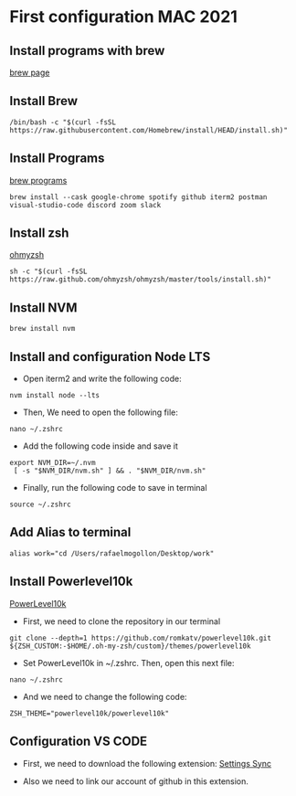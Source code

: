 # First configuration MAC 2021

## Install programs with brew

[brew page](https://brew.sh/index_es)

## Install Brew
```
/bin/bash -c "$(curl -fsSL https://raw.githubusercontent.com/Homebrew/install/HEAD/install.sh)"
```

## Install Programs

[brew programs](https://formulae.brew.sh/)
```
brew install --cask google-chrome spotify github iterm2 postman visual-studio-code discord zoom slack
```

## Install zsh

[ohmyzsh](https://ohmyz.sh/)
```
sh -c "$(curl -fsSL https://raw.github.com/ohmyzsh/ohmyzsh/master/tools/install.sh)"
```
## Install NVM

```
brew install nvm
```
## Install and configuration Node LTS

* Open iterm2 and write the following code:
```
nvm install node --lts
```
* Then, We need to open the following file:
```
nano ~/.zshrc
```
* Add the following code inside and save it
```
export NVM_DIR=~/.nvm
 [ -s "$NVM_DIR/nvm.sh" ] && . "$NVM_DIR/nvm.sh"
 ```
* Finally, run the following code to save in terminal
 ```
source ~/.zshrc
```

## Add Alias to terminal

```
alias work="cd /Users/rafaelmogollon/Desktop/work"
```

## Install Powerlevel10k

[PowerLevel10k](https://github.com/romkatv/powerlevel10k)

* First, we need to clone the repository in our terminal
```
git clone --depth=1 https://github.com/romkatv/powerlevel10k.git ${ZSH_CUSTOM:-$HOME/.oh-my-zsh/custom}/themes/powerlevel10k
```
* Set PowerLevel10k in ~/.zshrc. Then, open this next file:

```
nano ~/.zshrc
```
* And we need to change the following code:
```
ZSH_THEME="powerlevel10k/powerlevel10k"
```

## Configuration VS CODE

* First, we need to download the following extension:
[Settings Sync](https://code.visualstudio.com/docs/editor/settings-sync)

* Also we need to link our account of github in this extension.

